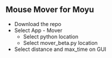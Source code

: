 ## Mouse Mover for Moyu

* Download the repo
* Select App - Mover
  * Select python location
  * Select mover_beta.py location
* Select distance and max_time on GUI